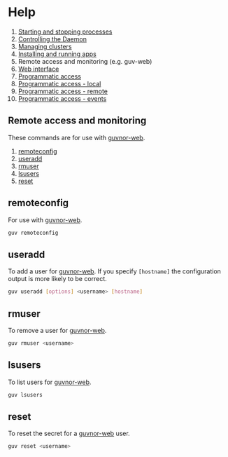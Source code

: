 # Help

1. [Starting and stopping processes](processes.md)
1. [Controlling the Daemon](daemon.md)
1. [Managing clusters](clusters.md)
1. [Installing and running apps](apps.md)
1. Remote access and monitoring (e.g. guv-web)
1. [Web interface](web.md)
1. [Programmatic access](programmatic-access.md)
1. [Programmatic access - local](programmatic-access-local.md)
1. [Programmatic access - remote](programmatic-access-remote.md)
1. [Programmatic access - events](programmatic-access-events.md)

## Remote access and monitoring

These commands are for use with [guvnor-web](web.md).

1. [remoteconfig](#remoteconfig)
1. [useradd](#useradd)
1. [rmuser](#rmuser)
1. [lsusers](#lsusers)
1. [reset](#reset)

## remoteconfig

For use with [guvnor-web](web.md).

```sh
guv remoteconfig
```

## useradd

To add a user for [guvnor-web](web.md).  If you specify `[hostname]` the configuration output is more likely to be correct.

```sh
guv useradd [options] <username> [hostname]
```

## rmuser

To remove a user for [guvnor-web](web.md).

```sh
guv rmuser <username>
```

## lsusers

To list users for [guvnor-web](web.md).

```sh
guv lsusers
```

## reset

To reset the secret for a [guvnor-web](web.md) user.

```sh
guv reset <username>
```
